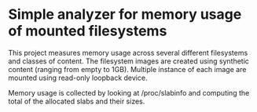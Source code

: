 # Simple analyzer for memory usage of mounted filesystems

This project measures memory usage across several different filesystems and
classes of content. The filesystem images are created using synthetic content
(ranging from empty to 1GB). Multiple instance of each image are mounted using
read-only loopback device.

Memory usage is collected by looking at /proc/slabinfo and computing the total
of the allocated slabs and their sizes.
